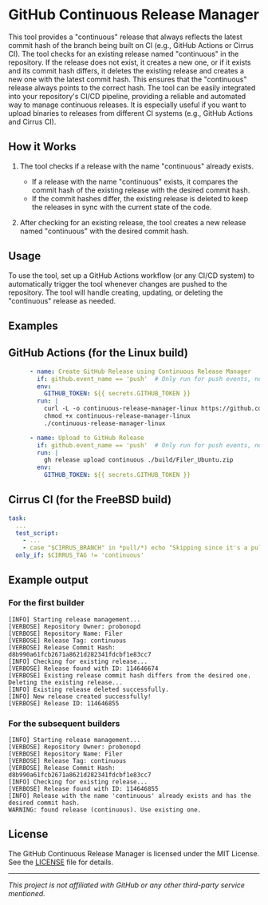 # GitHub Continuous Release Manager

This tool provides a "continuous" release that always reflects the latest commit hash of the branch being built on CI (e.g., GitHub Actions or Cirrus CI). The tool checks for an existing release named "continuous" in the repository. If the release does not exist, it creates a new one, or if it exists and its commit hash differs, it deletes the existing release and creates a new one with the latest commit hash. This ensures that the "continuous" release always points to the correct hash. The tool can be easily integrated into your repository's CI/CD pipeline, providing a reliable and automated way to manage continuous releases. It is especially useful if you want to upload binaries to releases from different CI systems (e.g., GitHub Actions and Cirrus CI).

## How it Works

1. The tool checks if a release with the name "continuous" already exists.
   - If a release with the name "continuous" exists, it compares the commit hash of the existing release with the desired commit hash.
   - If the commit hashes differ, the existing release is deleted to keep the releases in sync with the current state of the code.

2. After checking for an existing release, the tool creates a new release named "continuous" with the desired commit hash.

## Usage

To use the tool, set up a GitHub Actions workflow (or any CI/CD system) to automatically trigger the tool whenever changes are pushed to the repository. The tool will handle creating, updating, or deleting the "continuous" release as needed.

## Examples

## GitHub Actions (for the Linux build)

```yaml
      - name: Create GitHub Release using Continuous Release Manager
        if: github.event_name == 'push'  # Only run for push events, not pull requests
        env:
          GITHUB_TOKEN: ${{ secrets.GITHUB_TOKEN }}
        run: |
          curl -L -o continuous-release-manager-linux https://github.com/probonopd/continuous-release-manager/releases/download/continuous/continuous-release-manager-linux
          chmod +x continuous-release-manager-linux
          ./continuous-release-manager-linux

      - name: Upload to GitHub Release
        if: github.event_name == 'push'  # Only run for push events, not pull requests
        run: |
          gh release upload continuous ./build/Filer_Ubuntu.zip
        env:
          GITHUB_TOKEN: ${{ secrets.GITHUB_TOKEN }}
```

## Cirrus CI (for the FreeBSD build)

```yaml
task:
  ...
  test_script:
    - ...
    - case "$CIRRUS_BRANCH" in *pull/*) echo "Skipping since it's a pull request" ;; * ) wget https://github.com/tcnksm/ghr/files/5247714/ghr.zip ; unzip ghr.zip ; rm ghr.zip ; fetch https://github.com/probonopd/continuous-release-manager/releases/download/continuous/continuous-release-manager-freebsd && chmod +x continuous-release-manager-freebsd && ./continuous-release-manager-freebsd && ./ghr -replace -t "${GITHUB_TOKEN}" -u "${CIRRUS_REPO_OWNER}" -r "${CIRRUS_REPO_NAME}" -c "${CIRRUS_CHANGE_IN_REPO}" continuous "${CIRRUS_WORKING_DIR}"/build/*zip ; esac
  only_if: $CIRRUS_TAG != 'continuous'
```

## Example output

### For the first builder

```
[INFO] Starting release management...
[VERBOSE] Repository Owner: probonopd
[VERBOSE] Repository Name: Filer
[VERBOSE] Release Tag: continuous
[VERBOSE] Release Commit Hash: d8b990a61fcb2671a8621d282341fdcbf1e83cc7
[INFO] Checking for existing release...
[VERBOSE] Release found with ID: 114646674
[VERBOSE] Existing release commit hash differs from the desired one. Deleting the existing release...
[INFO] Existing release deleted successfully.
[INFO] New release created successfully!
[VERBOSE] Release ID: 114646855
```

### For the subsequent builders

```
[INFO] Starting release management...
[VERBOSE] Repository Owner: probonopd
[VERBOSE] Repository Name: Filer
[VERBOSE] Release Tag: continuous
[VERBOSE] Release Commit Hash: d8b990a61fcb2671a8621d282341fdcbf1e83cc7
[INFO] Checking for existing release...
[VERBOSE] Release found with ID: 114646855
[INFO] Release with the name 'continuous' already exists and has the desired commit hash.
WARNING: found release (continuous). Use existing one.
```

## License

The GitHub Continuous Release Manager is licensed under the MIT License. See the [LICENSE](LICENSE) file for details.

---
_This project is not affiliated with GitHub or any other third-party service mentioned._
